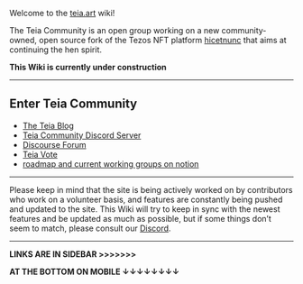Welcome to the [teia.art](https://teia.art/) wiki!


The Teia Community is an open group working on a new community-owned, open source fork of the Tezos NFT platform [hicetnunc](https://www.hicetnunc.xyz/) that aims at continuing the hen spirit.


**This Wiki is currently under construction**

***

## Enter Teia Community
- [The Teia Blog](https://blog.teia.ar)
- [Teia Community Discord Server](https://discord.gg/nFhy5Qeh)
- [Discourse Forum](https://discourse.hencommunity.quest/)
- [Teia Vote](https://vote.hencommunity.quest/)
- [roadmap and current working groups on notion](https://teia-community.notion.site/teia-community/TEIA-COMMUNITY-3a21f2ddd52b40069c7809b85a7ffbf3)



***
Please keep in mind that the site is being actively worked on by contributors who work on a volunteer basis, and features are constantly being pushed and updated to the site. This Wiki will try to keep in sync with the newest features and be updated as much as possible, but if some things don’t seem to match, please consult our [Discord](https://discord.gg/JV2ehAn2).


***

**LINKS ARE IN SIDEBAR >>>>>>>**

**AT THE BOTTOM ON MOBILE ↓↓↓↓↓↓↓↓**